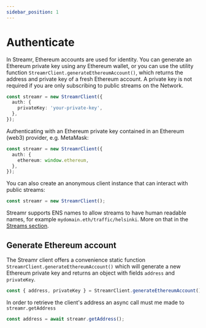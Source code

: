 ```yaml
---
sidebar_position: 1
---
```


# Authenticate

In Streamr, Ethereum accounts are used for identity. You can generate an Ethereum private key using any Ethereum wallet, or you can use the utility function `StreamrClient.generateEthereumAccount()`, which returns the address and private key of a fresh Ethereum account. A private key is not required if you are only subscribing to public streams on the Network.

```ts
const streamr = new StreamrClient({
  auth: {
    privateKey: 'your-private-key',
  },
});
```

Authenticating with an Ethereum private key contained in an Ethereum (web3) provider, e.g. MetaMask:

```ts
const streamr = new StreamrClient({
  auth: {
    ethereum: window.ethereum,
  },
});
```

You can also create an anonymous client instance that can interact with public streams:

```ts
const streamr = new StreamrClient();
```

Streamr supports ENS names to allow streams to have human readable names, for example `mydomain.eth/traffic/helsinki`. More on that in the [Streams section](./streams/creating-streams).

## Generate Ethereum account

The Streamr client offers a convenience static function `StreamrClient.generateEthereumAccount()` which will generate a new Ethereum private key and returns an object with fields `address` and `privateKey`.

```ts
const { address, privateKey } = StreamrClient.generateEthereumAccount();
```

In order to retrieve the client's address an async call must me made to `streamr.getAddress`

```ts
const address = await streamr.getAddress();
```
